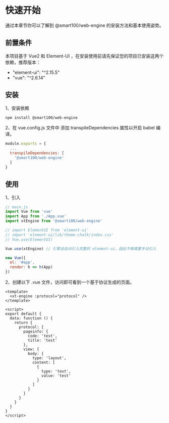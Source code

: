 # 快速开始

通过本章节你可以了解到 @smart100/web-engine 的安装方法和基本使用姿势。


## 前置条件
本项目基于 Vue2 和 Element-UI ，在安装使用前请先保证您的项目已安装这两个依赖，推荐版本：
+ "element-ui": "^2.15.5"
+ "vue": "^2.6.14"



## 安装

1、安装依赖
```bash
npm install @smart100/web-engine
```

2、在 vue.config.js 文件中 添加 transpileDependencies 属性以开启 babel 编译。

```js
module.exports = {
  ...
  transpileDependencies: [
    '@smart100/web-engine'
  ]
}
```

## 使用
1、引入
```js
// main.js
import Vue from 'vue'
import App from './App.vue'
import xtEngine from '@smart100/web-engine'

// import ElementUI from 'element-ui'
// import 'element-ui/lib/theme-chalk/index.css'
// Vue.use(ElementUI)

Vue.use(xtEngine) // 引擎会自动引入完整的 element-ui，因此不再需要手动引入

new Vue({
  el: '#app',
  render: h => h(App)
})
```

2、创建以下 .vue 文件，访问即可看到一个基于协议生成的页面。
```vue
<template>
  <xt-engine :protocol="protocol" />
</template>

<script>
export default {
  data: function () {
    return {
      protocol: {
        pageinfo: {
          code: 'test',
          title: 'test'
        },
        view: {
          body: {
            type: 'layout',
            content: [
              {
                type: 'text',
                value: 'test'
              }
            ]
          }
        }
      }
    }
  }
}
</script>
```

